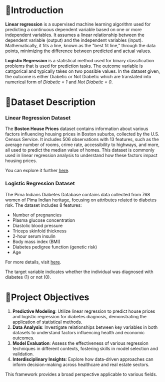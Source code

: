 

# 🔰Introduction

**Linear regression** is a supervised machine learning algorithm used for predicting a continuous dependent variable based on one or more independent variables. It assumes a linear relationship between the dependent variable (output) and the independent variables (input). Mathematically, it fits a line, known as the "best fit line," through the data points, minimizing the difference between predicted and actual values.

**Logistic Regression** is a statistical method used for binary classification problems that is used for prediction tasks. The outcome variable is catrgorical and typically takes on two possible values. In the dataset given, the outcome is either Diabetic or Not Diabetic which are translated into numerical form of _Diabetic = 1_ and _Not Diabetic = 0_. 

# 📒Dataset Description

### Linear Regression Dataset
The **Boston House Prices** dataset contains information about various factors influencing housing prices in Boston suburbs, collected by the U.S. Census Service. It includes 506 observations with 13 features, such as the average number of rooms, crime rate, accessibility to highways, and more, all used to predict the median value of homes. This dataset is commonly used in linear regression analysis to understand how these factors impact housing prices.

You can explore it further [here](https://www.kaggle.com/datasets/vikrishnan/boston-house-prices).

### Logistic Regression Dataset
The Pima Indians Diabetes Database contains data collected from 768 women of Pima Indian heritage, focusing on attributes related to diabetes risk. The dataset includes 8 features:

- Number of pregnancies
- Plasma glucose concentration
- Diastolic blood pressure
- Triceps skinfold thickness
- 2-hour serum insulin
- Body mass index (BMI)
- Diabetes pedigree function (genetic risk)
- Age

For more details, visit [here](https://www.kaggle.com/datasets/uciml/pima-indians-diabetes-database/data).
  
The target variable indicates whether the individual was diagnosed with diabetes (1) or not (0).

# 🔧Project Objectives

1. **Predictive Modeling**: Utilize linear regression to predict house prices and logistic regression for diabetes diagnosis, demonstrating the application of statistical methods.
2. **Data Analysis**: Investigate relationships between key variables in both datasets to understand factors influencing health and economic outcomes.
3. **Model Evaluation**: Assess the effectiveness of various regression techniques in different contexts, fostering skills in model selection and validation.
4. **Interdisciplinary Insights**: Explore how data-driven approaches can inform decision-making across healthcare and real estate sectors.

This framework provides a broad perspective applicable to various fields.

